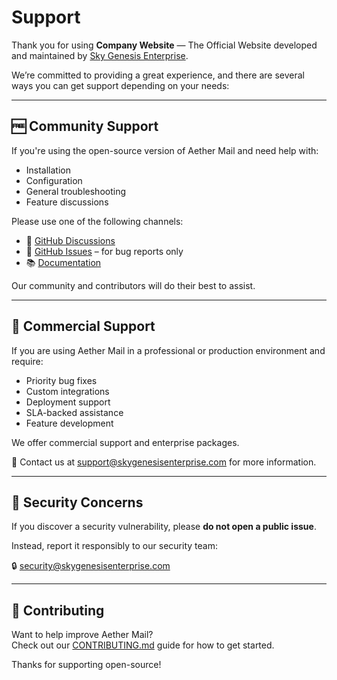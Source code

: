 # Support

Thank you for using **Company Website** — The Official Website developed and maintained by [Sky Genesis Enterprise](https://skygenesisenterprise.com).

We’re committed to providing a great experience, and there are several ways you can get support depending on your needs:

---

## 🆓 Community Support

If you're using the open-source version of Aether Mail and need help with:

- Installation
- Configuration
- General troubleshooting
- Feature discussions

Please use one of the following channels:

- 💬 [GitHub Discussions](https://github.com/skygenesisenterprise/company-website/discussions)
- 🐞 [GitHub Issues](https://github.com/skygenesisenterprise/company-website/issues) – for bug reports only
- 📚 [Documentation](https://wiki.skygenesisenterprise.com)

Our community and contributors will do their best to assist.

---

## 💼 Commercial Support

If you are using Aether Mail in a professional or production environment and require:

- Priority bug fixes
- Custom integrations
- Deployment support
- SLA-backed assistance
- Feature development

We offer commercial support and enterprise packages.

📧 Contact us at [support@skygenesisenterprise.com](mailto:support@skygenesisenterprise.com) for more information.

---

## 🔐 Security Concerns

If you discover a security vulnerability, please **do not open a public issue**.

Instead, report it responsibly to our security team:

🔒 [security@skygenesisenterprise.com](mailto:security@skygenesisenterprise.com)

---

## 🙏 Contributing

Want to help improve Aether Mail?  
Check out our [CONTRIBUTING.md](./CONTRIBUTING.md) guide for how to get started.

Thanks for supporting open-source!